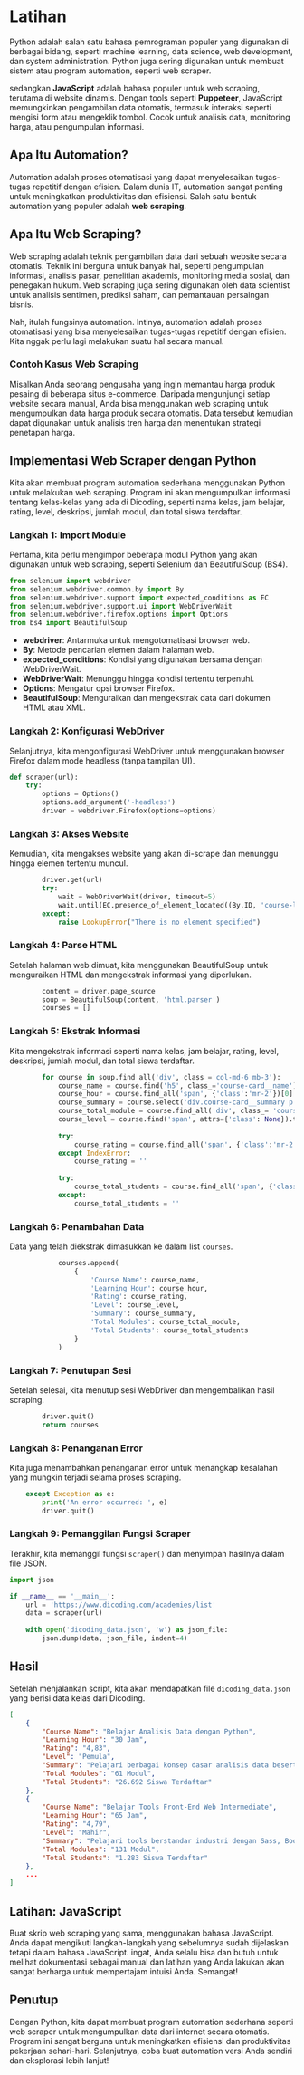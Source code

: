 # Latihan

Python adalah salah satu bahasa pemrograman populer yang digunakan di berbagai bidang, seperti machine learning, data science, web development, dan system administration. Python juga sering digunakan untuk membuat sistem atau program automation, seperti web scraper.

sedangkan **JavaScript** adalah bahasa populer untuk web scraping, terutama di website dinamis. Dengan tools seperti **Puppeteer**, JavaScript memungkinkan pengambilan data otomatis, termasuk interaksi seperti mengisi form atau mengeklik tombol. Cocok untuk analisis data, monitoring harga, atau pengumpulan informasi.

## Apa Itu Automation?

Automation adalah proses otomatisasi yang dapat menyelesaikan tugas-tugas repetitif dengan efisien. Dalam dunia IT, automation sangat penting untuk meningkatkan produktivitas dan efisiensi. Salah satu bentuk automation yang populer adalah **web scraping**.

## Apa Itu Web Scraping?

Web scraping adalah teknik pengambilan data dari sebuah website secara otomatis. Teknik ini berguna untuk banyak hal, seperti pengumpulan informasi, analisis pasar, penelitian akademis, monitoring media sosial, dan penegakan hukum. Web scraping juga sering digunakan oleh data scientist untuk analisis sentimen, prediksi saham, dan pemantauan persaingan bisnis.

Nah, itulah fungsinya automation. Intinya, automation adalah proses otomatisasi yang bisa menyelesaikan tugas-tugas repetitif dengan efisien. Kita nggak perlu lagi melakukan suatu hal secara manual.

### Contoh Kasus Web Scraping

Misalkan Anda seorang pengusaha yang ingin memantau harga produk pesaing di beberapa situs e-commerce. Daripada mengunjungi setiap website secara manual, Anda bisa menggunakan web scraping untuk mengumpulkan data harga produk secara otomatis. Data tersebut kemudian dapat digunakan untuk analisis tren harga dan menentukan strategi penetapan harga.

## Implementasi Web Scraper dengan Python

Kita akan membuat program automation sederhana menggunakan Python untuk melakukan web scraping. Program ini akan mengumpulkan informasi tentang kelas-kelas yang ada di Dicoding, seperti nama kelas, jam belajar, rating, level, deskripsi, jumlah modul, dan total siswa terdaftar.

### Langkah 1: Import Module

Pertama, kita perlu mengimpor beberapa modul Python yang akan digunakan untuk web scraping, seperti Selenium dan BeautifulSoup (BS4).

```python
from selenium import webdriver
from selenium.webdriver.common.by import By
from selenium.webdriver.support import expected_conditions as EC
from selenium.webdriver.support.ui import WebDriverWait
from selenium.webdriver.firefox.options import Options
from bs4 import BeautifulSoup
```

- **webdriver**: Antarmuka untuk mengotomatisasi browser web.
- **By**: Metode pencarian elemen dalam halaman web.
- **expected_conditions**: Kondisi yang digunakan bersama dengan WebDriverWait.
- **WebDriverWait**: Menunggu hingga kondisi tertentu terpenuhi.
- **Options**: Mengatur opsi browser Firefox.
- **BeautifulSoup**: Menguraikan dan mengekstrak data dari dokumen HTML atau XML.

### Langkah 2: Konfigurasi WebDriver

Selanjutnya, kita mengonfigurasi WebDriver untuk menggunakan browser Firefox dalam mode headless (tanpa tampilan UI).

```python
def scraper(url):
    try:
        options = Options()
        options.add_argument('-headless')
        driver = webdriver.Firefox(options=options)
```

### Langkah 3: Akses Website

Kemudian, kita mengakses website yang akan di-scrape dan menunggu hingga elemen tertentu muncul.

```python
        driver.get(url)
        try:
            wait = WebDriverWait(driver, timeout=5)
            wait.until(EC.presence_of_element_located((By.ID, 'course-list')))
        except:
            raise LookupError("There is no element specified")
```

### Langkah 4: Parse HTML

Setelah halaman web dimuat, kita menggunakan BeautifulSoup untuk menguraikan HTML dan mengekstrak informasi yang diperlukan.

```python
        content = driver.page_source
        soup = BeautifulSoup(content, 'html.parser')
        courses = []
```

### Langkah 5: Ekstrak Informasi

Kita mengekstrak informasi seperti nama kelas, jam belajar, rating, level, deskripsi, jumlah modul, dan total siswa terdaftar.

```python
        for course in soup.find_all('div', class_='col-md-6 mb-3'):
            course_name = course.find('h5', class_='course-card__name').text
            course_hour = course.find_all('span', {'class':'mr-2'})[0].text
            course_summary = course.select('div.course-card__summary p')[0].text
            course_total_module = course.find_all('div', class_= 'course-card__info-item')[0].find_all('span')[0].contents[0]
            course_level = course.find('span', attrs={'class': None}).text
            
            try:
                course_rating = course.find_all('span', {'class':'mr-2'})[1].text
            except IndexError:
                course_rating = ''
            
            try:
                course_total_students = course.find_all('span', {'class':'mr-3'})[1].get_text()
            except:
                course_total_students = ''
```

### Langkah 6: Penambahan Data

Data yang telah diekstrak dimasukkan ke dalam list `courses`.

```python
            courses.append(
                {
                    'Course Name': course_name,
                    'Learning Hour': course_hour,
                    'Rating': course_rating,
                    'Level': course_level,
                    'Summary': course_summary,
                    'Total Modules': course_total_module,
                    'Total Students': course_total_students
                }
            )
```

### Langkah 7: Penutupan Sesi

Setelah selesai, kita menutup sesi WebDriver dan mengembalikan hasil scraping.

```python
        driver.quit()
        return courses
```

### Langkah 8: Penanganan Error

Kita juga menambahkan penanganan error untuk menangkap kesalahan yang mungkin terjadi selama proses scraping.

```python
    except Exception as e:
        print('An error occurred: ', e)
        driver.quit()
```

### Langkah 9: Pemanggilan Fungsi Scraper

Terakhir, kita memanggil fungsi `scraper()` dan menyimpan hasilnya dalam file JSON.

```python
import json

if __name__ == '__main__':
    url = 'https://www.dicoding.com/academies/list'
    data = scraper(url)
    
    with open('dicoding_data.json', 'w') as json_file:
        json.dump(data, json_file, indent=4)
```

## Hasil

Setelah menjalankan script, kita akan mendapatkan file `dicoding_data.json` yang berisi data kelas dari Dicoding.

```json
[
    {
        "Course Name": "Belajar Analisis Data dengan Python",
        "Learning Hour": "30 Jam",
        "Rating": "4,83",
        "Level": "Pemula",
        "Summary": "Pelajari berbagai konsep dasar analisis data beserta tahapannya, dilengkapi pembahasan studi kasus menggunakan bahasa pemrograman Python.",
        "Total Modules": "61 Modul",
        "Total Students": "26.692 Siswa Terdaftar"
    },
    {
        "Course Name": "Belajar Tools Front-End Web Intermediate",
        "Learning Hour": "65 Jam",
        "Rating": "4,79",
        "Level": "Mahir",
        "Summary": "Pelajari tools berstandar industri dengan Sass, Bootstrap, Lit, Axios, dan Firebase dalam membangun aplikasi web yang efisien dan powerful.",
        "Total Modules": "131 Modul",
        "Total Students": "1.283 Siswa Terdaftar"
    },
    ...
]
```

## Latihan: JavaScript

Buat skrip web scraping yang sama, menggunakan bahasa JavaScript. Anda dapat mengikuti langkah-langkah yang sebelumnya sudah dijelaskan tetapi dalam bahasa JavaScript. ingat, Anda selalu bisa dan butuh untuk melihat dokumentasi sebagai manual dan latihan yang Anda lakukan akan sangat berharga untuk mempertajam intuisi Anda. Semangat!

## Penutup

Dengan Python, kita dapat membuat program automation sederhana seperti web scraper untuk mengumpulkan data dari internet secara otomatis. Program ini sangat berguna untuk meningkatkan efisiensi dan produktivitas pekerjaan sehari-hari. Selanjutnya, coba buat automation versi Anda sendiri dan eksplorasi lebih lanjut!
